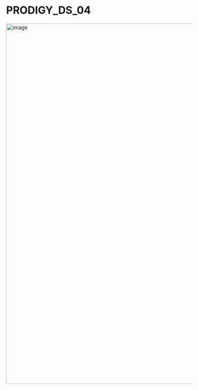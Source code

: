# PRODIGY_DS_04
<img width="1806" height="976" alt="image" src="https://github.com/user-attachments/assets/26f882c7-e570-495e-a771-b9ec6dbd9255" />
